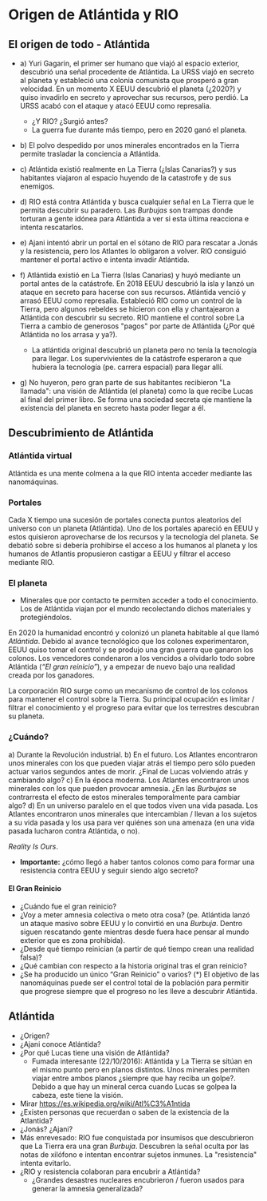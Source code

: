 # Origen de Atlántida y RIO

## El origen de todo - Atlántida

- a) Yuri Gagarin, el primer ser humano que viajó al espacio exterior, descubrió una señal procedente de Atlántida. La URSS viajó en secreto al planeta y estableció una colonia comunista que prosperó a gran velocidad. En un momento X EEUU descubrió el planeta (¿2020?) y quiso invadirlo en secreto y aprovechar sus recursos, pero perdió. La URSS acabó con el ataque y atacó EEUU como represalia.
    - ¿Y RIO? ¿Surgió antes?
    - La guerra fue durante más tiempo, pero en 2020 ganó el planeta.
- b) El polvo despedido por unos minerales encontrados en la Tierra permite trasladar la conciencia a Atlántida.
- c) Atlántida existió realmente en La Tierra (¿Islas Canarias?) y sus habitantes viajaron al espacio huyendo de la catastrofe y de sus enemigos.
- d) RIO está contra Atlántida y busca cualquier señal en La Tierra que le permita descubrir su paradero. Las *Burbujas* son trampas donde torturan a gente idónea para Atlántida a ver si esta última reacciona e intenta rescatarlos.
- e) Ajani intentó abrir un portal en el sótano de RIO para rescatar a Jonás y la resistencia, pero los Atlantes lo obligaron a volver. RIO consiguió mantener el portal activo e intenta invadir Atlántida.

- f) Atlántida existió en La Tierra (Islas Canarias) y huyó mediante un portal antes de la catástrofe. En 2018 EEUU descubrió la isla y lanzó un ataque en secreto para hacerse con sus recursos. Atlántida venció y arrasó EEUU como represalia. Estableció RIO como un control de la Tierra, pero algunos rebeldes se hicieron con ella y chantajearon a Atlántida con descubrir su secreto. RIO mantiene el control sobre La Tierra a cambio de generosos "pagos" por parte de Atlántida (¿Por qué Atlántida no los arrasa y ya?).
    - La atlántida original descubrió un planeta pero no tenía la tecnología para llegar. Los supervivientes de la catástrofe esperaron a que hubiera la tecnología (pe. carrera espacial) para llegar allí.
- g) No huyeron, pero gran parte de sus habitantes recibieron "La llamada": una visión de Atlántida (el planeta) como la que recibe Lucas al final del primer libro. Se forma una sociedad secreta qie mantiene la existencia del planeta en secreto hasta poder llegar a él.

## Descubrimiento de Atlántida

### Atlántida virtual

Atlántida es una mente colmena a la que RIO intenta acceder mediante las nanomáquinas.

### Portales

Cada X tiempo una sucesión de portales conecta puntos aleatorios del universo con un planeta (Atlántida). Uno de los portales apareció en EEUU y estos quisieron aprovecharse de los recursos y la tecnología del planeta. Se debatió sobre si debería prohibirse el acceso a los humanos al planeta y los humanos de Atlantis propusieron castigar a EEUU y filtrar el acceso mediante RIO.

### El planeta


- Minerales que por contacto te permiten acceder a todo el conocimiento. Los de Atlántida viajan por el mundo recolectando dichos materiales y protegiéndolos.

En 2020 la humanidad encontró y colonizó un planeta habitable al que llamó *Atlántida*. Debido al avance tecnológico que los colones experimentaron, EEUU quiso tomar el control y se produjo una gran guerra que ganaron los colonos. Los vencedores condenaron a los vencidos a olvidarlo todo sobre Atlántida (*“El gran reinicio”*), y a empezar de nuevo bajo una realidad creada por los ganadores.

La corporación RIO surge como un mecanismo de control de los colonos para mantener el control sobre la Tierra. Su principal ocupación es limitar / filtrar el conocimiento y el progreso para evitar que los terrestres descubran su planeta.

### ¿Cuándo?

a) Durante la Revolución industrial.
b) En el futuro. Los Atlantes encontraron unos minerales con los que pueden viajar atrás el tiempo pero sólo pueden actuar varios segundos antes de morir. ¿Final de Lucas volviendo atrás y cambiando algo?
c) En la época moderna. Los Atlantes encontraron unos minerales con los que pueden provocar amnesia. ¿En las *Burbujas* se contrarresta el efecto de estos minerales temporalmente para cambiar algo?
d) En un universo paralelo en el que todos viven una vida pasada. Los Atlantes encontraron unos minerales que intercambian / llevan a los sujetos a su vida pasada y los usa para ver quiénes son una amenaza (en una vida pasada lucharon contra Atlántida, o no).

*Reality Is Ours*.

- **Importante:** ¿cómo llegó a haber tantos colonos como para formar una resistencia contra EEUU y seguir siendo algo secreto?

#### El Gran Reinicio

- ¿Cuándo fue el gran reinicio?
- ¿Voy a meter amnesia colectiva o meto otra cosa? (pe. Atlántida lanzó un ataque masivo sobre EEUU y lo convirtió en una *Burbuja*. Dentro siguen rescatando gente mientras desde fuera hace pensar al mundo exterior que es zona prohibida).
- ¿Desde qué tiempo reinician (a partir de qué tiempo crean una realidad falsa)?
- ¿Qué cambian con respecto a la historia original tras el gran reinicio?
- ¿Se ha producido un único “Gran Reinicio” o varios?
(*) El objetivo de las nanomáquinas puede ser el control total de la población para permitir que progrese siempre que el progreso no les lleve a descubrir Atlántida.

## Atlántida

- ¿Origen?
- ¿Ajani conoce Atlántida?
- ¿Por qué Lucas tiene una visión de Atlántida?
    - Fumada interesante (22/10/2016): Atlántida y La Tierra se sitúan en el mismo punto pero en planos distintos. Unos minerales permiten viajar entre ambos planos ¿siempre que hay reciba un golpe?. Debido a que hay un mineral cerca cuando Lucas se golpea la cabeza, este tiene la visión.
- Mirar <https://es.wikipedia.org/wiki/Atl%C3%A1ntida>
- ¿Existen personas que recuerdan o saben de la existencia de la Atlantida? 
- ¿Jonás? ¿Ajani?
- Más enrevesado: RIO fue conquistada por insumisos que descubrieron que La Tierra era una gran *Burbuja*. Descubren la señal oculta por las notas de xilófono e intentan encontrar sujetos inmunes. La "resistencia" intenta evitarlo.
- ¿RIO y resistencia colaboran para encubrir a Atlántida?
    - ¿Grandes desastres nucleares encubrieron / fueron usados para generar la amnesia generalizada?
